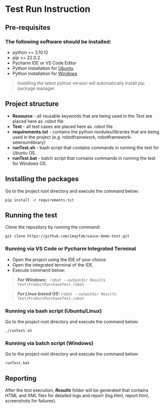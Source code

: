# Test Run Instruction

## Pre-requisites
### The following software should be installed:
* python >= 3.10.12
* pip >= 22.0.2
* Pycharm IDE or VS Code Editor
* Python installation for [Ubuntu](https://phoenixnap.com/kb/how-to-install-python-3-ubuntu)
* Python installation for [Windows](https://phoenixnap.com/kb/how-to-install-python-3-windows)
>Installing the latest python version will automatically install pip package manager

## Project structure
* **Resource** - all reusable keywords that are being used in the Test are placed here as .robot file
* **Test** - all test cases are placed here as .robot file
* **requirements.txt** - contains the python modules/libraries that are being used in the project (e.g. robotframework, robotframework-seleniumlibrary)
* **runTest.sh** - bash script that contains commands in running the test for Ubuntu OS.
* **runTest.bat** - batch script that contains commands in running the test for Windows OS.

## Installing the packages
Go to the project root directory and execute the command below:
```commandline
pip install -r requirements.txt
```

## Running the test
Clone the repository by running the command:
```commandline
git clone https://github.com/imayfab/sauce-demo-test.git
```
### Running via VS Code or Pycharm Integrated Terminal
* Open the project using the IDE of your choice.
* Open the integrated terminal of the IDE.
* Execute command below:
> ***For Windows:***
> ``` robot --outputdir Results Test\ProductPurchaseTest.robot```

> ***For Linux based OS:***
> ```robot --outputdir Results Test/ProductPurchaseTest.robot```

### Running via bash script (Ubuntu/Linux)
Go to the project root directory and execute the command below:
```
./runTest.sh
```

### Running via batch script (Windows)
Go to the project root directory and execute the command below:
```
runTest.bat
```

## Reporting
After the test execution, ***Results*** folder will be generated that contains
HTML and XML files for detailed logs and report (log.html, report.html, screenshots for failures).
